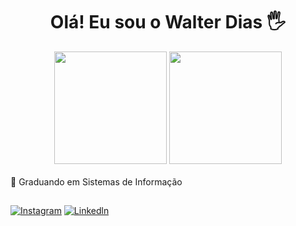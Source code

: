 <h1 align="center">Olá! Eu sou o Walter Dias 🖐️</h1>

<div align="center">
  <img height="180em" src="https://github-readme-stats-sigma-five.vercel.app/api?username=walterdmp&show_icons=true&theme=radical&include_all_commits=true&count_private=true"/>
  <img height="180em" src="https://github-readme-stats-sigma-five.vercel.app/api/top-langs/?username=walterdmp&layout=compact&langs_count=20&theme=radical"/>
</div>
<br>
📘 Graduando em Sistemas de Informação

##
[![Instagram](https://img.shields.io/badge/Instagram-E4405F?style=for-the-badge&logo=instagram&logoColor=white)](https://instagram.com/walter_dmp)
[![Linkedln](https://img.shields.io/badge/LinkedIn-0077B5?style=for-the-badge&logo=linkedin&logoColor=white)](https://www.linkedin.com/in/walter-dias-marques-pereira-84236922b/)
